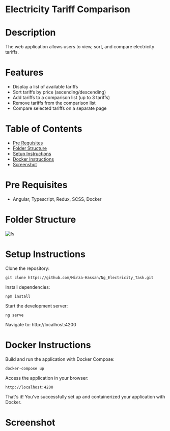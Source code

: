 # Electricity Tariff Comparison

# Description
The web application allows users to view, sort, and compare electricity tariffs.

# Features
- Display a list of available tariffs
- Sort tariffs by price (ascending/descending)
- Add tariffs to a comparison list (up to 3 tariffs)
- Remove tariffs from the comparison list
- Compare selected tariffs on a separate page

# Table of Contents

- [Pre Requisites](#pre-requisites)
- [Folder Structure](#folder-structure)
- [Setup Instructions](#setup-instructions)
- [Docker Instructions](#docker-instructions)
- [Screenshot](#screenshot)

# Pre Requisites

- Angular, Typescript, Redux, SCSS, Docker

# Folder Structure
![fs](https://github.com/user-attachments/assets/03f16077-8fcd-4515-8f73-c7275ee06c08)

# Setup Instructions

Clone the repository:
```
git clone https://github.com/Mirza-Hassan/Ng_Electricity_Task.git
```
Install dependencies:
```
npm install
```
Start the development server:
```
ng serve

```
Navigate to: http://localhost:4200

# Docker Instructions

Build and run the application with Docker Compose:
```
docker-compose up
```
Access the application in your browser:
```
http://localhost:4200
```
That's it! You've successfully set up and containerized your application with Docker.

# Screenshot


